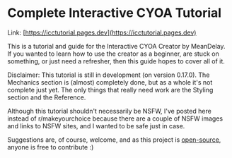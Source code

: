 # Complete Interactive CYOA Tutorial

Link: [https://icctutorial.pages.dev](https://icctutorial.pages.dev)

This is a tutorial and guide for the Interactive CYOA Creator by MeanDelay. If
you wanted to learn how to use the creator as a beginner, are stuck on
something, or just need a refresher, then this guide hopes to cover all of it.

<!-- For early release only -->
Disclaimer: This tutorial is still in development (on version 0.17.0). The
Mechanics section is (almost) completely done, but as a whole it's not complete
just yet. The only things that really need work are the Styling section and the
Reference.
<!-- End early release -->

<!-- For r/NSFWCYOA only -->
Although this tutorial shouldn't necessarily be NSFW, I've posted here instead
of r/makeyourchoice because there are a couple of NSFW images and links to NSFW
sites, and I wanted to be safe just in case.
<!-- End r/NSFWCYOA -->

Suggestions are, of course, welcome, and as this project is
[open-source](https://github.com/upasadena/interactive-cyoa-tutorial/), anyone
is free to contribute :)
